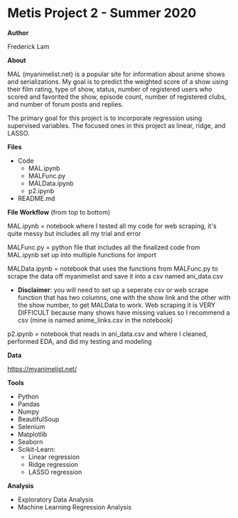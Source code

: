 # **Metis Project 2 - Summer 2020**

**Author**

Frederick Lam

**About**

MAL (myanimelist.net) is a popular site for information about anime shows and serializations. My goal is to predict the weighted score of a show using their film rating, type of show, status, number of registered users who scored and favorited the show, episode count, number of registered clubs, and number of forum posts and replies. 

The primary goal for this project is to incorporate regression using supervised variables. The focused ones in this project as linear, ridge, and LASSO.

**Files**

- Code
  - MAL.ipynb
  - MALFunc.py
  - MALData.ipynb
  - p2.ipynb
- README.md

**File Workflow** (from top to bottom)

MAL.ipynb = notebook where I tested all my code for web scraping, it's quite messy but includes all my trial and error

MALFunc.py = python file that includes all the finalized code from MAL.ipynb set up into multiple functions for import

MALData.ipynb = notebook that uses the functions from MALFunc.py to scrape the data off myanimelist and save it into a csv named ani_data.csv

- **Disclaimer**: you will need to set up a seperate csv or web scrape function that has two columns, one with the show link and the other with the show number, to get MALData to work. Web scraping it is VERY DIFFICULT because many shows have missing values so I recommend a csv (mine is named anime_links.csv in the notebook)

p2.ipynb = notebook that reads in ani_data.csv and where I cleaned, performed EDA, and did my testing and modeling

**Data**

https://myanimelist.net/

**Tools**

- Python
- Pandas
- Numpy
- BeautifulSoup
- Selenium
- Matplotlib
- Seaborn
- Scikit-Learn:
  - Linear regression
  - Ridge regression
  - LASSO regression				

**Analysis**

- Exploratory Data Analysis
- Machine Learning Regression Analysis